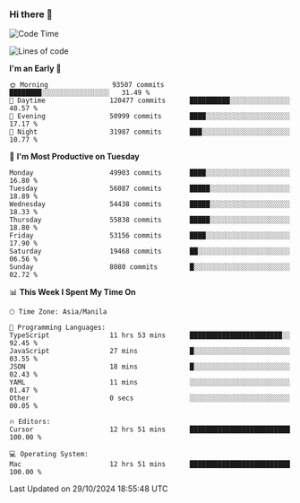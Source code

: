 ### Hi there 👋

<!--START_SECTION:waka-->
![Code Time](http://img.shields.io/badge/Code%20Time-5%2C666%20hrs%2042%20mins-blue)

![Lines of code](https://img.shields.io/badge/From%20Hello%20World%20I%27ve%20Written-125.4%20million%20lines%20of%20code-blue)

**I'm an Early 🐤** 

```text
🌞 Morning                93507 commits       ████████░░░░░░░░░░░░░░░░░   31.49 % 
🌆 Daytime                120477 commits      ██████████░░░░░░░░░░░░░░░   40.57 % 
🌃 Evening                50999 commits       ████░░░░░░░░░░░░░░░░░░░░░   17.17 % 
🌙 Night                  31987 commits       ███░░░░░░░░░░░░░░░░░░░░░░   10.77 % 
```
📅 **I'm Most Productive on Tuesday** 

```text
Monday                   49903 commits       ████░░░░░░░░░░░░░░░░░░░░░   16.80 % 
Tuesday                  56087 commits       █████░░░░░░░░░░░░░░░░░░░░   18.89 % 
Wednesday                54438 commits       █████░░░░░░░░░░░░░░░░░░░░   18.33 % 
Thursday                 55838 commits       █████░░░░░░░░░░░░░░░░░░░░   18.80 % 
Friday                   53156 commits       ████░░░░░░░░░░░░░░░░░░░░░   17.90 % 
Saturday                 19468 commits       ██░░░░░░░░░░░░░░░░░░░░░░░   06.56 % 
Sunday                   8080 commits        █░░░░░░░░░░░░░░░░░░░░░░░░   02.72 % 
```


📊 **This Week I Spent My Time On** 

```text
🕑︎ Time Zone: Asia/Manila

💬 Programming Languages: 
TypeScript               11 hrs 53 mins      ███████████████████████░░   92.45 % 
JavaScript               27 mins             █░░░░░░░░░░░░░░░░░░░░░░░░   03.55 % 
JSON                     18 mins             █░░░░░░░░░░░░░░░░░░░░░░░░   02.43 % 
YAML                     11 mins             ░░░░░░░░░░░░░░░░░░░░░░░░░   01.47 % 
Other                    0 secs              ░░░░░░░░░░░░░░░░░░░░░░░░░   00.05 % 

🔥 Editors: 
Cursor                   12 hrs 51 mins      █████████████████████████   100.00 % 

💻 Operating System: 
Mac                      12 hrs 51 mins      █████████████████████████   100.00 % 
```


 Last Updated on 29/10/2024 18:55:48 UTC
<!--END_SECTION:waka-->


<!--
**rad182/rad182** is a ✨ _special_ ✨ repository because its `README.md` (this file) appears on your GitHub profile.

Here are some ideas to get you started:

- 🔭 I’m currently working on ...
- 🌱 I’m currently learning ...
- 👯 I’m looking to collaborate on ...
- 🤔 I’m looking for help with ...
- 💬 Ask me about ...
- 📫 How to reach me: ...
- 😄 Pronouns: ...
- ⚡ Fun fact: ...
-->
